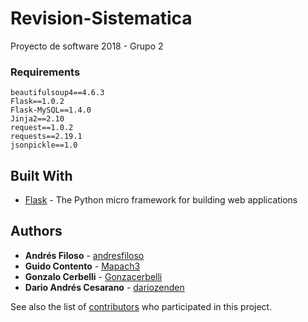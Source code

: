 # Revision-Sistematica
Proyecto de software 2018 - Grupo 2

### Requirements

```
beautifulsoup4==4.6.3
Flask==1.0.2
Flask-MySQL==1.4.0
Jinja2==2.10
request==1.0.2
requests==2.19.1
jsonpickle==1.0
```

## Built With

* [Flask](https://github.com/pallets/flask) - The Python micro framework for building web applications


## Authors

* **Andrés Filoso** - [andresfiloso](https://github.com/andresfiloso)
* **Guido Contento** - [Mapach3](https://github.com/Mapach3)
* **Gonzalo Cerbelli** - [Gonzacerbelli](https://github.com/Gonzacerbelli)
* **Dario Andrés Cesarano** - [dariozenden](https://github.com/dariozenden)


See also the list of [contributors](https://github.com/andresfiloso/Revision-Sistematica/graphs/contributors) who participated in this project.
